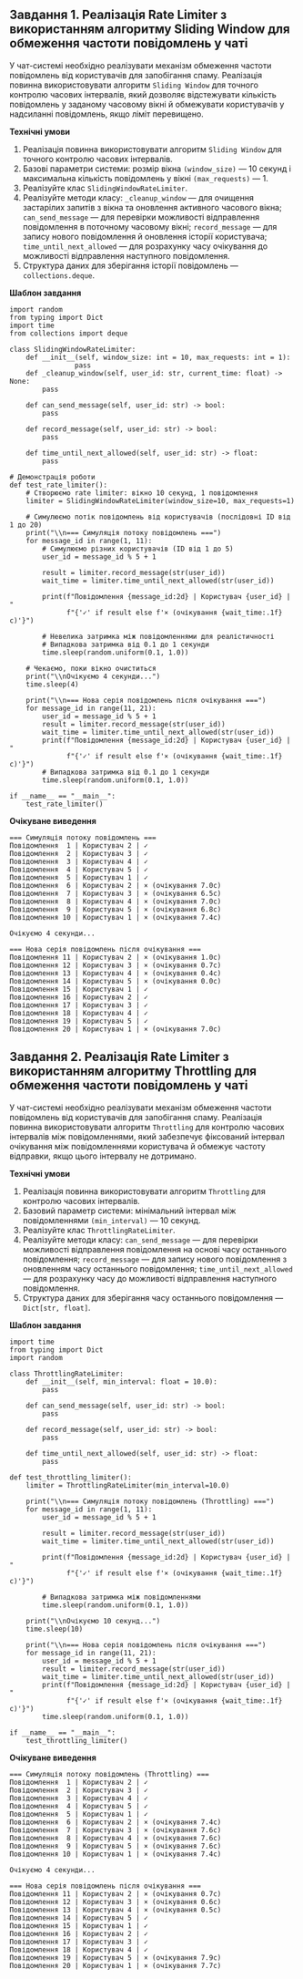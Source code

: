 ## Завдання 1. Реалізація Rate Limiter з використанням алгоритму Sliding Window для обмеження частоти повідомлень у чаті

У чат-системі необхідно реалізувати механізм обмеження частоти повідомлень від користувачів для запобігання спаму. Реалізація повинна використовувати алгоритм `Sliding Window` для точного контролю часових інтервалів, який дозволяє відстежувати кількість повідомлень у заданому часовому вікні й обмежувати користувачів у надсиланні повідомлень, якщо ліміт перевищено.

**Технічні умови**

1. Реалізація повинна використовувати алгоритм `Sliding Window` для точного контролю часових інтервалів.
2. Базові параметри системи: розмір вікна `(window_size)` — 10 секунд і максимальна кількість повідомлень у вікні `(max_requests)` — 1.
3. Реалізуйте клас `SlidingWindowRateLimiter`.
4. Реалізуйте методи класу:
   `_cleanup_window` — для очищення застарілих запитів з вікна та оновлення активного часового вікна;
   `can_send_message` — для перевірки можливості відправлення повідомлення в поточному часовому вікні;
   `record_message` — для запису нового повідомлення й оновлення історії користувача;
   `time_until_next_allowed` — для розрахунку часу очікування до можливості відправлення наступного повідомлення.
5. Структура даних для зберігання історії повідомлень — `collections.deque`.

**Шаблон завдання**

```
import random
from typing import Dict
import time
from collections import deque

class SlidingWindowRateLimiter:
    def __init__(self, window_size: int = 10, max_requests: int = 1):
				pass
    def _cleanup_window(self, user_id: str, current_time: float) -> None:
        pass

    def can_send_message(self, user_id: str) -> bool:
        pass

    def record_message(self, user_id: str) -> bool:
        pass

    def time_until_next_allowed(self, user_id: str) -> float:
        pass

# Демонстрація роботи
def test_rate_limiter():
    # Створюємо rate limiter: вікно 10 секунд, 1 повідомлення
    limiter = SlidingWindowRateLimiter(window_size=10, max_requests=1)

    # Симулюємо потік повідомлень від користувачів (послідовні ID від 1 до 20)
    print("\\n=== Симуляція потоку повідомлень ===")
    for message_id in range(1, 11):
        # Симулюємо різних користувачів (ID від 1 до 5)
        user_id = message_id % 5 + 1

        result = limiter.record_message(str(user_id))
        wait_time = limiter.time_until_next_allowed(str(user_id))

        print(f"Повідомлення {message_id:2d} | Користувач {user_id} | "
              f"{'✓' if result else f'× (очікування {wait_time:.1f}с)'}")

        # Невелика затримка між повідомленнями для реалістичності
        # Випадкова затримка від 0.1 до 1 секунди
        time.sleep(random.uniform(0.1, 1.0))

    # Чекаємо, поки вікно очиститься
    print("\\nОчікуємо 4 секунди...")
    time.sleep(4)

    print("\\n=== Нова серія повідомлень після очікування ===")
    for message_id in range(11, 21):
        user_id = message_id % 5 + 1
        result = limiter.record_message(str(user_id))
        wait_time = limiter.time_until_next_allowed(str(user_id))
        print(f"Повідомлення {message_id:2d} | Користувач {user_id} | "
              f"{'✓' if result else f'× (очікування {wait_time:.1f}с)'}")
        # Випадкова затримка від 0.1 до 1 секунди
        time.sleep(random.uniform(0.1, 1.0))

if __name__ == "__main__":
    test_rate_limiter()
```

**Очікуване виведення**

```
=== Симуляція потоку повідомлень ===
Повідомлення  1 | Користувач 2 | ✓
Повідомлення  2 | Користувач 3 | ✓
Повідомлення  3 | Користувач 4 | ✓
Повідомлення  4 | Користувач 5 | ✓
Повідомлення  5 | Користувач 1 | ✓
Повідомлення  6 | Користувач 2 | × (очікування 7.0с)
Повідомлення  7 | Користувач 3 | × (очікування 6.5с)
Повідомлення  8 | Користувач 4 | × (очікування 7.0с)
Повідомлення  9 | Користувач 5 | × (очікування 6.8с)
Повідомлення 10 | Користувач 1 | × (очікування 7.4с)

Очікуємо 4 секунди...

=== Нова серія повідомлень після очікування ===
Повідомлення 11 | Користувач 2 | × (очікування 1.0с)
Повідомлення 12 | Користувач 3 | × (очікування 0.7с)
Повідомлення 13 | Користувач 4 | × (очікування 0.4с)
Повідомлення 14 | Користувач 5 | × (очікування 0.0с)
Повідомлення 15 | Користувач 1 | ✓
Повідомлення 16 | Користувач 2 | ✓
Повідомлення 17 | Користувач 3 | ✓
Повідомлення 18 | Користувач 4 | ✓
Повідомлення 19 | Користувач 5 | ✓
Повідомлення 20 | Користувач 1 | × (очікування 7.0с)
```

## Завдання 2. Реалізація Rate Limiter з використанням алгоритму Throttling для обмеження частоти повідомлень у чаті

У чат-системі необхідно реалізувати механізм обмеження частоти повідомлень від користувачів для запобігання спаму. Реалізація повинна використовувати алгоритм `Throttling` для контролю часових інтервалів між повідомленнями, який забезпечує фіксований інтервал очікування між повідомленнями користувача й обмежує частоту відправки, якщо цього інтервалу не дотримано.

**Технічні умови**

1. Реалізація повинна використовувати алгоритм `Throttling` для контролю часових інтервалів.
2. Базовий параметр системи: мінімальний інтервал між повідомленнями `(min_interval)` — 10 секунд.
3. Реалізуйте клас `ThrottlingRateLimiter`.
4. Реалізуйте методи класу:
   `can_send_message` — для перевірки можливості відправлення повідомлення на основі часу останнього повідомлення;
   `record_message` — для запису нового повідомлення з оновленням часу останнього повідомлення;
   `time_until_next_allowed `— для розрахунку часу до можливості відправлення наступного повідомлення.
5. Структура даних для зберігання часу останнього повідомлення — `Dict[str, float]`.

**Шаблон завдання**

```
import time
from typing import Dict
import random

class ThrottlingRateLimiter:
    def __init__(self, min_interval: float = 10.0):
        pass

    def can_send_message(self, user_id: str) -> bool:
        pass

    def record_message(self, user_id: str) -> bool:
        pass

    def time_until_next_allowed(self, user_id: str) -> float:
        pass

def test_throttling_limiter():
    limiter = ThrottlingRateLimiter(min_interval=10.0)

    print("\\n=== Симуляція потоку повідомлень (Throttling) ===")
    for message_id in range(1, 11):
        user_id = message_id % 5 + 1

        result = limiter.record_message(str(user_id))
        wait_time = limiter.time_until_next_allowed(str(user_id))

        print(f"Повідомлення {message_id:2d} | Користувач {user_id} | "
              f"{'✓' if result else f'× (очікування {wait_time:.1f}с)'}")

        # Випадкова затримка між повідомленнями
        time.sleep(random.uniform(0.1, 1.0))

    print("\\nОчікуємо 10 секунд...")
    time.sleep(10)

    print("\\n=== Нова серія повідомлень після очікування ===")
    for message_id in range(11, 21):
        user_id = message_id % 5 + 1
        result = limiter.record_message(str(user_id))
        wait_time = limiter.time_until_next_allowed(str(user_id))
        print(f"Повідомлення {message_id:2d} | Користувач {user_id} | "
              f"{'✓' if result else f'× (очікування {wait_time:.1f}с)'}")
        time.sleep(random.uniform(0.1, 1.0))

if __name__ == "__main__":
    test_throttling_limiter()
```

**Очікуване виведення**

```
=== Симуляція потоку повідомлень (Throttling) ===
Повідомлення  1 | Користувач 2 | ✓
Повідомлення  2 | Користувач 3 | ✓
Повідомлення  3 | Користувач 4 | ✓
Повідомлення  4 | Користувач 5 | ✓
Повідомлення  5 | Користувач 1 | ✓
Повідомлення  6 | Користувач 2 | × (очікування 7.4с)
Повідомлення  7 | Користувач 3 | × (очікування 7.6с)
Повідомлення  8 | Користувач 4 | × (очікування 7.6с)
Повідомлення  9 | Користувач 5 | × (очікування 7.6с)
Повідомлення 10 | Користувач 1 | × (очікування 7.4с)

Очікуємо 4 секунди...

=== Нова серія повідомлень після очікування ===
Повідомлення 11 | Користувач 2 | × (очікування 0.7с)
Повідомлення 12 | Користувач 3 | × (очікування 0.6с)
Повідомлення 13 | Користувач 4 | × (очікування 0.5с)
Повідомлення 14 | Користувач 5 | ✓
Повідомлення 15 | Користувач 1 | ✓
Повідомлення 16 | Користувач 2 | ✓
Повідомлення 17 | Користувач 3 | ✓
Повідомлення 18 | Користувач 4 | ✓
Повідомлення 19 | Користувач 5 | × (очікування 7.9с)
Повідомлення 20 | Користувач 1 | × (очікування 7.7с)
```
